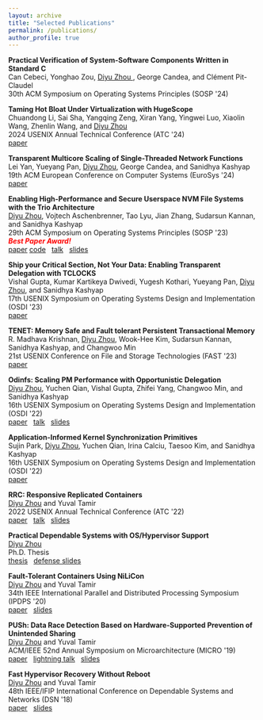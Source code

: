 ```yaml
---
layout: archive
title: "Selected Publications"
permalink: /publications/
author_profile: true
---
```

<!---
\* denotes equal contribution
-->

**Practical Verification of System-Software Components Written in Standard C** \
Can Cebeci, Yonghao Zou, <ins> Diyu Zhou </ins>, George Candea, and Clément Pit-Claudel \
30th ACM Symposium on Operating Systems Principles (SOSP '24)

**Taming Hot Bloat Under Virtualization with HugeScope** \
Chuandong Li, Sai Sha, Yangqing Zeng, Xiran Yang, Yingwei Luo, Xiaolin Wang, Zhenlin Wang, 
and <ins> Diyu Zhou </ins> \
2024 USENIX Annual Technical Conference (ATC '24) \
<i class="fas fa-file-pdf" aria-hidden="true"></i> [paper](/files/hugescope-atc24.pdf)

**Transparent Multicore Scaling of Single-Threaded Network Functions** \
Lei Yan, Yueyang Pan, <ins>Diyu Zhou</ins>, George Candea, and Sanidhya Kashyap \
19th ACM European Conference on Computer Systems (EuroSys '24)\
<i class="fas fa-file-pdf" aria-hidden="true"></i> [paper](/files/nfos-eurosys24.pdf)

**Enabling High-Performance and Secure Userspace NVM File Systems with the Trio Architecture** \
<ins>Diyu Zhou</ins>, Vojtech Aschenbrenner, Tao Lyu, Jian Zhang, Sudarsun Kannan, and Sanidhya Kashyap \
29th ACM Symposium on Operating Systems Principles (SOSP '23) \
<span style="color:red"> ***Best Paper Award!*** </span> \
<i class="fas fa-file-pdf" aria-hidden="true"></i> [paper](/files/trio-sosp23.pdf) 
<i class="fab fa-github"></i> [code](https://github.com/vmexit/trio-sosp23-ae) 
&nbsp; <i class="fab fa-youtube"></i> [talk](https://www.youtube.com/watch?v=qkMpM7XmYgc)
&nbsp; <i class="fas fa-file-powerpoint"></i> [slides](/files/trio-sosp23.pptx)

**Ship your Critical Section, Not Your Data: Enabling Transparent Delegation with TCLOCKS** \
Vishal Gupta, Kumar Kartikeya Dwivedi, Yugesh Kothari, Yueyang Pan, <ins>Diyu Zhou</ins>, and Sanidhya Kashyap \
17th USENIX Symposium on Operating Systems Design and Implementation (OSDI '23) \
<i class="fas fa-file-pdf" aria-hidden="true"></i> [paper](/files/tclocks-osdi23.pdf) 

**TENET: Memory Safe and Fault tolerant Persistent Transactional Memory** \
R. Madhava Krishnan, <ins>Diyu Zhou</ins>, Wook-Hee Kim, Sudarsun Kannan, Sanidhya Kashyap, and Changwoo Min \
21st USENIX Conference on File and Storage Technologies (FAST '23) \
<i class="fas fa-file-pdf" aria-hidden="true"></i> [paper](/files/tenet-fast23.pdf) 

**Odinfs: Scaling PM Performance with Opportunistic Delegation** \
<ins>Diyu Zhou</ins>, Yuchen Qian, Vishal Gupta, Zhifei Yang, Changwoo Min, and Sanidhya Kashyap \
16th USENIX Symposium on Operating Systems Design and Implementation (OSDI '22) \
<i class="fas fa-file-pdf" aria-hidden="true"></i> [paper](/files/odinfs-osdi22.pdf) 
&nbsp; <i class="fab fa-youtube"></i> [talk](https://www.youtube.com/watch?v=MRy703zmdL8)
&nbsp; <i class="fas fa-file-powerpoint"></i> [slides](/files/odinfs-osdi22.pptx)

**Application-Informed Kernel Synchronization Primitives** \
Sujin Park, <ins>Diyu Zhou</ins>, Yuchen Qian, Irina Calciu, Taesoo Kim, and Sanidhya Kashyap \
16th USENIX Symposium on Operating Systems Design and Implementation (OSDI '22) \
<i class="fas fa-file-pdf" aria-hidden="true"></i> [paper](/files/syncord-osdi22.pdf) 

**RRC: Responsive Replicated Containers** \
<ins>Diyu Zhou</ins> and Yuval Tamir \
2022 USENIX Annual Technical Conference (ATC '22) \
<i class="fas fa-file-pdf" aria-hidden="true"></i> [paper](/files/rrc-atc22.pdf) 
&nbsp; <i class="fab fa-youtube"></i> [talk](https://www.youtube.com/watch?v=j2X63sqpDxk)
&nbsp; <i class="fas fa-file-powerpoint"></i> [slides](/files/rrc-atc22.pptx)

**Practical Dependable Systems with OS/Hypervisor Support** \
<ins>Diyu Zhou</ins> \
Ph.D. Thesis \
<i class="fas fa-file-pdf" aria-hidden="true"></i> [thesis](/files/thesis.pdf) 
&nbsp; <i class="fas fa-file-powerpoint"></i> [defense slides](/files/defense.pptx)

**Fault-Tolerant Containers Using NiLiCon** \
<ins>Diyu Zhou</ins> and Yuval Tamir \
34th IEEE International Parallel and Distributed Processing Symposium (IPDPS '20)\
<i class="fas fa-file-pdf" aria-hidden="true"></i> [paper](/files/nilicon-ipdps20.pdf) 
&nbsp; <i class="fas fa-file-powerpoint"></i> [slides](/files/nilicon-ipdps20.pptx)

**PUSh: Data Race Detection Based on Hardware-Supported Prevention of Unintended Sharing** \
<ins>Diyu Zhou</ins> and Yuval Tamir \
ACM/IEEE 52nd Annual Symposium on Microarchitecture (MICRO '19) \
<i class="fas fa-file-pdf" aria-hidden="true"></i> [paper](/files/push-micro19.pdf) 
&nbsp; <i class="fab fa-youtube"></i> [lightning talk](https://www.youtube.com/watch?v=O-V7_GvdpW8)
&nbsp; <i class="fas fa-file-powerpoint"></i> [slides](/files/push-micro19.pptx)

**Fast Hypervisor Recovery Without Reboot** \
<ins>Diyu Zhou</ins> and Yuval Tamir \
48th IEEE/IFIP International Conference on Dependable Systems and Networks (DSN '18)\
<i class="fas fa-file-pdf" aria-hidden="true"></i> [paper](/files/nilihype-dsn18.pdf) 
&nbsp; <i class="fas fa-file-powerpoint"></i> [slides](/files/nilihype-dsn18.pptx)




<!---
**Application-Informed Kernel Synchronization Primitives** \
Sujin Park*, <ins>Diyu Zhou*</ins>, Yuchen Qian, Irina Calciu, Taesoo Kim, Sanidhya Kashyap \
OSDI 2022: 16th USENIX Symposium on Operating Systems Design and Implementation 
-->


